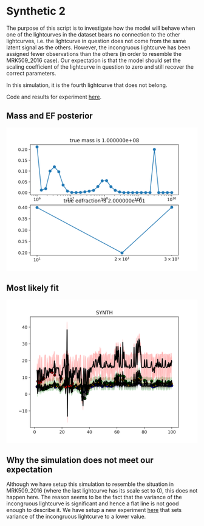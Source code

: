 # Synthetic 2

The purpose of this script is to investigate how the model will behave when one of the lightcurves in the dataset bears no connection to the other lightcurves, i.e. the lightcurve in question does not come from the same latent signal as the others.
However, the incongruous lightcurve has been assigned fewer observations than the others (in order to resemble the MRK509_2016 case).
Our expectation is that the model should set the scaling coefficient of the lightcurve in question to zero and still recover the correct parameters.

In this simulation, it is the fourth lightcurve that does not belong.

Code and results for experiment [here](Synthetics/Experiment2/).

## Mass and EF posterior

![Synth1_posterior_mass](Synthetics/Experiment2/posteriors.svg)


## Most likely fit

![Synth1 best_model_fit](Synthetics/Experiment2/bestfit.svg)

## Why the simulation does not meet our expectation

Although we have setup this simulation to resemble the situation in MRK509_2016 (where the last lightcurve has its scale set to 0),
this does not happen here. The reason seems to be the fact that the variance of the incongruous lightcurve is significant and hence a flat line is not good enough to describe it. We have setup a new experiment [here](Synthetics3.md) that sets variance of the incongruous lightcurve to a lower value.
